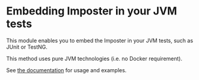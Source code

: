 Embedding Imposter in your JVM tests
====================================

This module enables you to embed the Imposter in your JVM tests, such as JUnit or TestNG.

This method uses pure JVM technologies (i.e. no Docker requirement).

See [the documentation](../../docs/embed_jvm.md) for usage and examples.

